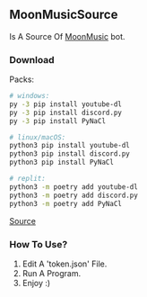 ## MoonMusicSource

Is A Source Of [MoonMusic](https://twitter.com/johnny8147/status/1457488008974831619) bot.

### Download

Packs:
```sh
# windows:
py -3 pip install youtube-dl
py -3 pip install discord.py
py -3 pip install PyNaCl

# linux/macOS:
python3 pip install youtube-dl
python3 pip install discord.py
python3 pip install PyNaCl

# replit:
python3 -m poetry add youtube-dl
python3 -m poetry add discord.py
python3 -m poetry add PyNaCl
```

[Source](https://github.com/vz213/MoonMusicSource/archive/refs/heads/main.zip)

### How To Use?

1. Edit A 'token.json' File.
2. Run A Program.
3. Enjoy :)

